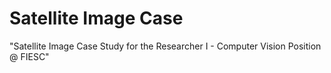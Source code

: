 # Satellite Image Case
"Satellite Image Case Study for the Researcher I - Computer Vision Position @ FIESC"
